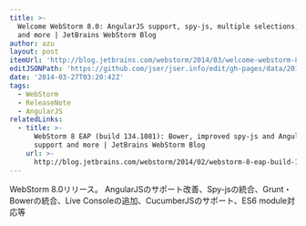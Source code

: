```yaml
---
title: >-
  Welcome WebStorm 8.0: AngularJS support, spy-js, multiple selections, Grunt
  and more | JetBrains WebStorm Blog
author: azu
layout: post
itemUrl: 'http://blog.jetbrains.com/webstorm/2014/03/welcome-webstorm-8/'
editJSONPath: 'https://github.com/jser/jser.info/edit/gh-pages/data/2014/03/index.json'
date: '2014-03-27T03:20:42Z'
tags:
  - WebStorm
  - ReleaseNote
  - AngularJS
relatedLinks:
  - title: >-
      WebStorm 8 EAP (build 134.1081): Bower, improved spy-js and AngularJS
      support and more | JetBrains WebStorm Blog
    url: >-
      http://blog.jetbrains.com/webstorm/2014/02/webstorm-8-eap-build-134-1081/#spy-js
---
```

WebStorm 8.0リリース。
AngularJSのサポート改善、Spy-jsの統合、Grunt・Bowerの統合、Live Consoleの追加、CucumberJSのサポート、ES6 module対応等
